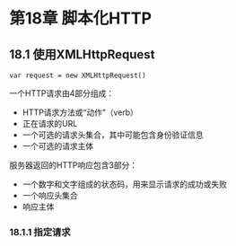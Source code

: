 # 第18章 脚本化HTTP

## 18.1 使用XMLHttpRequest

    var request = new XMLHttpRequest()

一个HTTP请求由4部分组成：

* HTTP请求方法或“动作”（verb）
* 正在请求的URL
* 一个可选的请求头集合，其中可能包含身份验证信息
* 一个可选的请求主体

服务器返回的HTTP响应包含3部分：

* 一个数字和文字组成的状态码，用来显示请求的成功或失败
* 一个响应头集合
* 响应主体

### 18.1.1 指定请求


